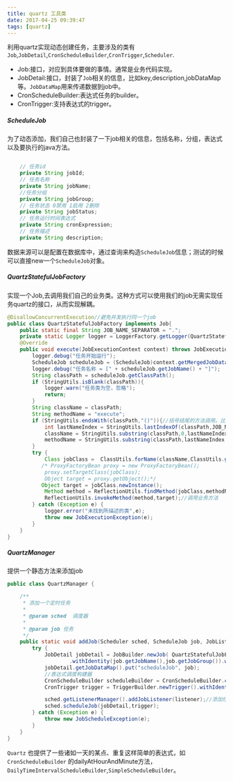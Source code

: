 ```yaml
---
title: quartz 工具类
date: 2017-04-25 09:39:47
tags: [quartz]
---
```


利用quartz实现动态创建任务，主要涉及的类有`Job`,`JobDetail`,`CronScheduleBuilder`,`CronTrigger`,`Scheduler`.
- Job:接口，对应到具体要做的事情。通常是业务代码实现。
- JobDetail:接口，封装了`Job`相关的信息，比如key,description,jobDataMap等。`JobDataMap`用来传递数据到job中。
- CronScheduleBuilder:表达式任务的builder。
- CronTrigger:支持表达式的trigger。


##### ScheduleJob
为了动态添加，我们自己也封装了一下job相关的信息，包括名称，分组，表达式以及要执行的java方法。
```java

    // 任务id 
    private String jobId;
    // 任务名称 
    private String jobName;
    //任务分组 
    private String jobGroup;
    // 任务状态 0禁用 1启用 2删除
    private String jobStatus;
    // 任务运行时间表达式 
    private String cronExpression;
    // 任务描述 
    private String description;
```

数据来源可以是配置在数据库中，通过查询来构造`ScheduleJob`信息；测试的时候可以直接new一个`ScheduleJob`对象。

##### QuartzStatefulJobFactory
实现一个Job,去调用我们自己的业务类。这种方式可以使用我们的job无需实现任务quartz的接口，从而实现解耦。
```java
@DisallowConcurrentExecution//避免并发执行同一个job
public class QuartzStatefulJobFactory implements Job{
    public static final String JOB_NAME_SEPARATOR = ".";
    private static Logger logger = LoggerFactory.getLogger(QuartzStatefulJobFactory.class);
    @Override
    public void execute(JobExecutionContext context) throws JobExecutionException {
        logger.debug("任务开始运行");
        ScheduleJob scheduleJob = (ScheduleJob)context.getMergedJobDataMap().get("scheduleJob");//在这里将我们封装的job取出来。
        logger.debug("任务名称 = [" + scheduleJob.getJobName() + "]");
        String classPath = scheduleJob.getClassPath();
        if (StringUtils.isBlank(classPath)){
            logger.warn("任务类为空，忽略");
            return;
        }
        String className = classPath;
        String methodName = "execute";
        if (StringUtils.endsWith(classPath,"()")){//括号结尾的方法调用。比如 xxx.Object.test()
            int lastNameIndex = StringUtils.lastIndexOf(classPath,JOB_NAME_SEPARATOR);
            className = StringUtils.substring(classPath,0,lastNameIndex);
            methodName = StringUtils.substring(classPath,lastNameIndex + 1, StringUtils.indexOf(classPath, "()"));
        }
        try {
            Class jobClass =  ClassUtils.forName(className,ClassUtils.getDefaultClassLoader());
           /* ProxyFactoryBean proxy = new ProxyFactoryBean();
            proxy.setTargetClass(jobClass);
            Object target = proxy.getObject();*/
           Object target = jobClass.newInstance();
            Method method = ReflectionUtils.findMethod(jobClass,methodName);
            ReflectionUtils.invokeMethod(method,target);//调用业务方法
        } catch (Exception e) {
            logger.error("未找到所描述的类",e);
            throw new JobExecutionException(e);
        }
    }
}
```

##### QuartzManager
提供一个静态方法来添加job
```java
public class QuartzManager {

    /**
     * 添加一个定时任务
     *
     * @param sched  调度器
     *
     * @param job 任务
     */
    public static void addJob(Scheduler sched, ScheduleJob job, JobListener listener) {
        try {
            JobDetail jobDetail = JobBuilder.newJob( QuartzStatefulJobFactory.class)
                    .withIdentity(job.getJobName(),job.getJobGroup()).withDescription(job.getDescription()).build();// 任务名，任务组，任务执行类
            jobDetail.getJobDataMap().put("scheduleJob", job);
            //表达式调度构建器
            CronScheduleBuilder scheduleBuilder = CronScheduleBuilder.cronSchedule(job.getCronExpression());
            CronTrigger trigger = TriggerBuilder.newTrigger().withIdentity(job.getJobName(), job.getJobGroup()).withSchedule(scheduleBuilder).build();

            sched.getListenerManager().addJobListener(listener);//添加任务监听器
            sched.scheduleJob(jobDetail,trigger);
        } catch (Exception e) {
            throw new JobScheduleException(e);
        }
    }
}
```

`Quartz` 也提供了一些诸如一天的某点、重复这样简单的表达式，如`CronScheduleBuilder` 的dailyAtHourAndMinute方法，`DailyTimeIntervalScheduleBuilder`,`SimpleScheduleBuilder`。


